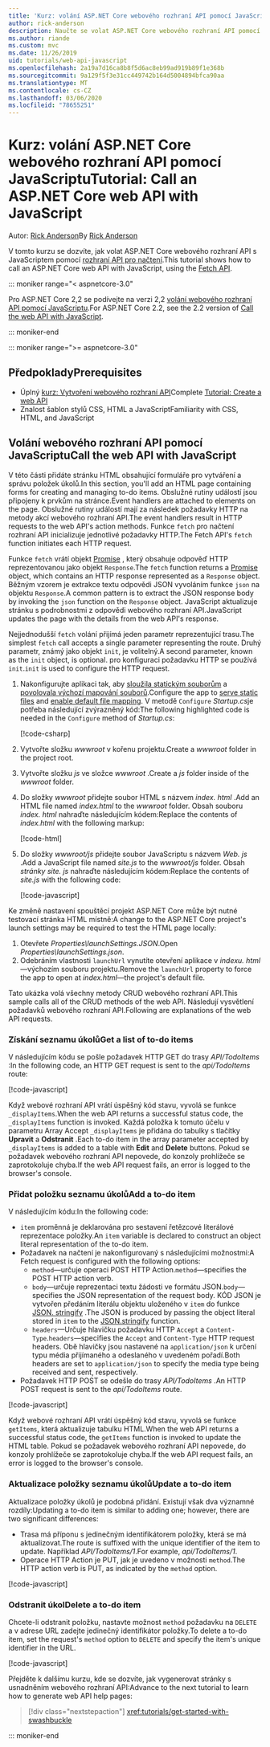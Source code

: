 ```yaml
---
title: 'Kurz: volání ASP.NET Core webového rozhraní API pomocí JavaScriptu'
author: rick-anderson
description: Naučte se volat ASP.NET Core webového rozhraní API pomocí JavaScriptu.
ms.author: riande
ms.custom: mvc
ms.date: 11/26/2019
uid: tutorials/web-api-javascript
ms.openlocfilehash: 2a19a7d16ca8b8f5d6ac8eb99ad919b89f1e368b
ms.sourcegitcommit: 9a129f5f3e31cc449742b164d5004894bfca90aa
ms.translationtype: MT
ms.contentlocale: cs-CZ
ms.lasthandoff: 03/06/2020
ms.locfileid: "78655251"
---
```

# <a name="tutorial-call-an-aspnet-core-web-api-with-javascript"></a><span data-ttu-id="3ad3f-103">Kurz: volání ASP.NET Core webového rozhraní API pomocí JavaScriptu</span><span class="sxs-lookup"><span data-stu-id="3ad3f-103">Tutorial: Call an ASP.NET Core web API with JavaScript</span></span>

<span data-ttu-id="3ad3f-104">Autor: [Rick Anderson](https://twitter.com/RickAndMSFT)</span><span class="sxs-lookup"><span data-stu-id="3ad3f-104">By [Rick Anderson](https://twitter.com/RickAndMSFT)</span></span>

<span data-ttu-id="3ad3f-105">V tomto kurzu se dozvíte, jak volat ASP.NET Core webového rozhraní API s JavaScriptem pomocí [rozhraní API pro načtení](https://developer.mozilla.org/docs/Web/API/Fetch_API).</span><span class="sxs-lookup"><span data-stu-id="3ad3f-105">This tutorial shows how to call an ASP.NET Core web API with JavaScript, using the [Fetch API](https://developer.mozilla.org/docs/Web/API/Fetch_API).</span></span>

::: moniker range="< aspnetcore-3.0"

<span data-ttu-id="3ad3f-106">Pro ASP.NET Core 2,2 se podívejte na verzi 2,2 [volání webového rozhraní API pomocí JavaScriptu](xref:tutorials/first-web-api#call-the-web-api-with-javascript).</span><span class="sxs-lookup"><span data-stu-id="3ad3f-106">For ASP.NET Core 2.2, see the 2.2 version of [Call the web API with JavaScript](xref:tutorials/first-web-api#call-the-web-api-with-javascript).</span></span>

::: moniker-end

::: moniker range=">= aspnetcore-3.0"

## <a name="prerequisites"></a><span data-ttu-id="3ad3f-107">Předpoklady</span><span class="sxs-lookup"><span data-stu-id="3ad3f-107">Prerequisites</span></span>

* <span data-ttu-id="3ad3f-108">Úplný [kurz: Vytvoření webového rozhraní API](xref:tutorials/first-web-api)</span><span class="sxs-lookup"><span data-stu-id="3ad3f-108">Complete [Tutorial: Create a web API](xref:tutorials/first-web-api)</span></span>
* <span data-ttu-id="3ad3f-109">Znalost šablon stylů CSS, HTML a JavaScript</span><span class="sxs-lookup"><span data-stu-id="3ad3f-109">Familiarity with CSS, HTML, and JavaScript</span></span>

## <a name="call-the-web-api-with-javascript"></a><span data-ttu-id="3ad3f-110">Volání webového rozhraní API pomocí JavaScriptu</span><span class="sxs-lookup"><span data-stu-id="3ad3f-110">Call the web API with JavaScript</span></span>

<span data-ttu-id="3ad3f-111">V této části přidáte stránku HTML obsahující formuláře pro vytváření a správu položek úkolů.</span><span class="sxs-lookup"><span data-stu-id="3ad3f-111">In this section, you'll add an HTML page containing forms for creating and managing to-do items.</span></span> <span data-ttu-id="3ad3f-112">Obslužné rutiny událostí jsou připojeny k prvkům na stránce.</span><span class="sxs-lookup"><span data-stu-id="3ad3f-112">Event handlers are attached to elements on the page.</span></span> <span data-ttu-id="3ad3f-113">Obslužné rutiny událostí mají za následek požadavky HTTP na metody akcí webového rozhraní API.</span><span class="sxs-lookup"><span data-stu-id="3ad3f-113">The event handlers result in HTTP requests to the web API's action methods.</span></span> <span data-ttu-id="3ad3f-114">Funkce `fetch` pro načtení rozhraní API inicializuje jednotlivé požadavky HTTP.</span><span class="sxs-lookup"><span data-stu-id="3ad3f-114">The Fetch API's `fetch` function initiates each HTTP request.</span></span>

<span data-ttu-id="3ad3f-115">Funkce `fetch` vrátí objekt [Promise](https://developer.mozilla.org/docs/Web/JavaScript/Reference/Global_Objects/Promise) , který obsahuje odpověď HTTP reprezentovanou jako objekt `Response`.</span><span class="sxs-lookup"><span data-stu-id="3ad3f-115">The `fetch` function returns a [Promise](https://developer.mozilla.org/docs/Web/JavaScript/Reference/Global_Objects/Promise) object, which contains an HTTP response represented as a `Response` object.</span></span> <span data-ttu-id="3ad3f-116">Běžným vzorem je extrakce textu odpovědi JSON vyvoláním funkce `json` na objektu `Response`.</span><span class="sxs-lookup"><span data-stu-id="3ad3f-116">A common pattern is to extract the JSON response body by invoking the `json` function on the `Response` object.</span></span> <span data-ttu-id="3ad3f-117">JavaScript aktualizuje stránku s podrobnostmi z odpovědi webového rozhraní API.</span><span class="sxs-lookup"><span data-stu-id="3ad3f-117">JavaScript updates the page with the details from the web API's response.</span></span>

<span data-ttu-id="3ad3f-118">Nejjednodušší `fetch` volání přijímá jeden parametr reprezentující trasu.</span><span class="sxs-lookup"><span data-stu-id="3ad3f-118">The simplest `fetch` call accepts a single parameter representing the route.</span></span> <span data-ttu-id="3ad3f-119">Druhý parametr, známý jako objekt `init`, je volitelný.</span><span class="sxs-lookup"><span data-stu-id="3ad3f-119">A second parameter, known as the `init` object, is optional.</span></span> <span data-ttu-id="3ad3f-120">pro konfiguraci požadavku HTTP se používá `init`.</span><span class="sxs-lookup"><span data-stu-id="3ad3f-120">`init` is used to configure the HTTP request.</span></span>

1. <span data-ttu-id="3ad3f-121">Nakonfigurujte aplikaci tak, aby [sloužila statickým souborům](/dotnet/api/microsoft.aspnetcore.builder.staticfileextensions.usestaticfiles#Microsoft_AspNetCore_Builder_StaticFileExtensions_UseStaticFiles_Microsoft_AspNetCore_Builder_IApplicationBuilder_) a [povolovala výchozí mapování souborů](/dotnet/api/microsoft.aspnetcore.builder.defaultfilesextensions.usedefaultfiles#Microsoft_AspNetCore_Builder_DefaultFilesExtensions_UseDefaultFiles_Microsoft_AspNetCore_Builder_IApplicationBuilder_).</span><span class="sxs-lookup"><span data-stu-id="3ad3f-121">Configure the app to [serve static files](/dotnet/api/microsoft.aspnetcore.builder.staticfileextensions.usestaticfiles#Microsoft_AspNetCore_Builder_StaticFileExtensions_UseStaticFiles_Microsoft_AspNetCore_Builder_IApplicationBuilder_) and [enable default file mapping](/dotnet/api/microsoft.aspnetcore.builder.defaultfilesextensions.usedefaultfiles#Microsoft_AspNetCore_Builder_DefaultFilesExtensions_UseDefaultFiles_Microsoft_AspNetCore_Builder_IApplicationBuilder_).</span></span> <span data-ttu-id="3ad3f-122">V metodě `Configure` *Startup.cs*je potřeba následující zvýrazněný kód:</span><span class="sxs-lookup"><span data-stu-id="3ad3f-122">The following highlighted code is needed in the `Configure` method of *Startup.cs*:</span></span>

    [!code-csharp[](first-web-api/samples/3.0/TodoApi/StartupJavaScript.cs?highlight=8-9&name=snippet_configure)]

1. <span data-ttu-id="3ad3f-123">Vytvořte složku *wwwroot* v kořenu projektu.</span><span class="sxs-lookup"><span data-stu-id="3ad3f-123">Create a *wwwroot* folder in the project root.</span></span>

1. <span data-ttu-id="3ad3f-124">Vytvořte složku *js* ve složce *wwwroot* .</span><span class="sxs-lookup"><span data-stu-id="3ad3f-124">Create a *js* folder inside of the *wwwroot* folder.</span></span>

1. <span data-ttu-id="3ad3f-125">Do složky *wwwroot* přidejte soubor HTML s názvem *index. html* .</span><span class="sxs-lookup"><span data-stu-id="3ad3f-125">Add an HTML file named *index.html* to the *wwwroot* folder.</span></span> <span data-ttu-id="3ad3f-126">Obsah souboru *index. html* nahraďte následujícím kódem:</span><span class="sxs-lookup"><span data-stu-id="3ad3f-126">Replace the contents of *index.html* with the following markup:</span></span>

    [!code-html[](first-web-api/samples/3.0/TodoApi/wwwroot/index.html)]

1. <span data-ttu-id="3ad3f-127">Do složky *wwwroot/js* přidejte soubor JavaScriptu s názvem *Web. js* .</span><span class="sxs-lookup"><span data-stu-id="3ad3f-127">Add a JavaScript file named *site.js* to the *wwwroot/js* folder.</span></span> <span data-ttu-id="3ad3f-128">Obsah *stránky site. js* nahraďte následujícím kódem:</span><span class="sxs-lookup"><span data-stu-id="3ad3f-128">Replace the contents of *site.js* with the following code:</span></span>

    [!code-javascript[](first-web-api/samples/3.0/TodoApi/wwwroot/js/site.js?name=snippet_SiteJs)]

<span data-ttu-id="3ad3f-129">Ke změně nastavení spouštěcí projekt ASP.NET Core může být nutné testovací stránka HTML místně:</span><span class="sxs-lookup"><span data-stu-id="3ad3f-129">A change to the ASP.NET Core project's launch settings may be required to test the HTML page locally:</span></span>

1. <span data-ttu-id="3ad3f-130">Otevřete *Properties\launchSettings.JSON*.</span><span class="sxs-lookup"><span data-stu-id="3ad3f-130">Open *Properties\launchSettings.json*.</span></span>
1. <span data-ttu-id="3ad3f-131">Odebráním vlastnosti `launchUrl` vynutíte otevření aplikace v *indexu. html*&mdash;výchozím souboru projektu.</span><span class="sxs-lookup"><span data-stu-id="3ad3f-131">Remove the `launchUrl` property to force the app to open at *index.html*&mdash;the project's default file.</span></span>

<span data-ttu-id="3ad3f-132">Tato ukázka volá všechny metody CRUD webového rozhraní API.</span><span class="sxs-lookup"><span data-stu-id="3ad3f-132">This sample calls all of the CRUD methods of the web API.</span></span> <span data-ttu-id="3ad3f-133">Následují vysvětlení požadavků webového rozhraní API.</span><span class="sxs-lookup"><span data-stu-id="3ad3f-133">Following are explanations of the web API requests.</span></span>

### <a name="get-a-list-of-to-do-items"></a><span data-ttu-id="3ad3f-134">Získání seznamu úkolů</span><span class="sxs-lookup"><span data-stu-id="3ad3f-134">Get a list of to-do items</span></span>

<span data-ttu-id="3ad3f-135">V následujícím kódu se pošle požadavek HTTP GET do trasy *API/TodoItems* :</span><span class="sxs-lookup"><span data-stu-id="3ad3f-135">In the following code, an HTTP GET request is sent to the *api/TodoItems* route:</span></span>

[!code-javascript[](first-web-api/samples/3.0/TodoApi/wwwroot/js/site.js?name=snippet_GetItems)]

<span data-ttu-id="3ad3f-136">Když webové rozhraní API vrátí úspěšný kód stavu, vyvolá se funkce `_displayItems`.</span><span class="sxs-lookup"><span data-stu-id="3ad3f-136">When the web API returns a successful status code, the `_displayItems` function is invoked.</span></span> <span data-ttu-id="3ad3f-137">Každá položka k tomuto účelu v parametru Array Accept `_displayItems` je přidána do tabulky s tlačítky **Upravit** a **Odstranit** .</span><span class="sxs-lookup"><span data-stu-id="3ad3f-137">Each to-do item in the array parameter accepted by `_displayItems` is added to a table with **Edit** and **Delete** buttons.</span></span> <span data-ttu-id="3ad3f-138">Pokud se požadavek webového rozhraní API nepovede, do konzoly prohlížeče se zaprotokoluje chyba.</span><span class="sxs-lookup"><span data-stu-id="3ad3f-138">If the web API request fails, an error is logged to the browser's console.</span></span>

### <a name="add-a-to-do-item"></a><span data-ttu-id="3ad3f-139">Přidat položku seznamu úkolů</span><span class="sxs-lookup"><span data-stu-id="3ad3f-139">Add a to-do item</span></span>

<span data-ttu-id="3ad3f-140">V následujícím kódu:</span><span class="sxs-lookup"><span data-stu-id="3ad3f-140">In the following code:</span></span>

* <span data-ttu-id="3ad3f-141">`item` proměnná je deklarována pro sestavení řetězcové literálové reprezentace položky.</span><span class="sxs-lookup"><span data-stu-id="3ad3f-141">An `item` variable is declared to construct an object literal representation of the to-do item.</span></span>
* <span data-ttu-id="3ad3f-142">Požadavek na načtení je nakonfigurovaný s následujícími možnostmi:</span><span class="sxs-lookup"><span data-stu-id="3ad3f-142">A Fetch request is configured with the following options:</span></span>
  * <span data-ttu-id="3ad3f-143">`method`&mdash;určuje operaci POST HTTP Action.</span><span class="sxs-lookup"><span data-stu-id="3ad3f-143">`method`&mdash;specifies the POST HTTP action verb.</span></span>
  * <span data-ttu-id="3ad3f-144">`body`&mdash;určuje reprezentaci textu žádosti ve formátu JSON.</span><span class="sxs-lookup"><span data-stu-id="3ad3f-144">`body`&mdash;specifies the JSON representation of the request body.</span></span> <span data-ttu-id="3ad3f-145">KÓD JSON je vytvořen předáním literálu objektu uloženého v `item` do funkce [JSON. stringify](https://developer.mozilla.org/docs/Web/JavaScript/Reference/Global_Objects/JSON/stringify) .</span><span class="sxs-lookup"><span data-stu-id="3ad3f-145">The JSON is produced by passing the object literal stored in `item` to the [JSON.stringify](https://developer.mozilla.org/docs/Web/JavaScript/Reference/Global_Objects/JSON/stringify) function.</span></span>
  * <span data-ttu-id="3ad3f-146">`headers`&mdash;Určuje hlavičku požadavku HTTP `Accept` a `Content-Type`.</span><span class="sxs-lookup"><span data-stu-id="3ad3f-146">`headers`&mdash;specifies the `Accept` and `Content-Type` HTTP request headers.</span></span> <span data-ttu-id="3ad3f-147">Obě hlavičky jsou nastavené na `application/json` k určení typu média přijímaného a odeslaného v uvedeném pořadí.</span><span class="sxs-lookup"><span data-stu-id="3ad3f-147">Both headers are set to `application/json` to specify the media type being received and sent, respectively.</span></span>
* <span data-ttu-id="3ad3f-148">Požadavek HTTP POST se odešle do trasy *API/TodoItems* .</span><span class="sxs-lookup"><span data-stu-id="3ad3f-148">An HTTP POST request is sent to the *api/TodoItems* route.</span></span>

[!code-javascript[](first-web-api/samples/3.0/TodoApi/wwwroot/js/site.js?name=snippet_AddItem)]

<span data-ttu-id="3ad3f-149">Když webové rozhraní API vrátí úspěšný kód stavu, vyvolá se funkce `getItems`, která aktualizuje tabulku HTML.</span><span class="sxs-lookup"><span data-stu-id="3ad3f-149">When the web API returns a successful status code, the `getItems` function is invoked to update the HTML table.</span></span> <span data-ttu-id="3ad3f-150">Pokud se požadavek webového rozhraní API nepovede, do konzoly prohlížeče se zaprotokoluje chyba.</span><span class="sxs-lookup"><span data-stu-id="3ad3f-150">If the web API request fails, an error is logged to the browser's console.</span></span>

### <a name="update-a-to-do-item"></a><span data-ttu-id="3ad3f-151">Aktualizace položky seznamu úkolů</span><span class="sxs-lookup"><span data-stu-id="3ad3f-151">Update a to-do item</span></span>

<span data-ttu-id="3ad3f-152">Aktualizace položky úkolů je podobná přidání. Existují však dva významné rozdíly:</span><span class="sxs-lookup"><span data-stu-id="3ad3f-152">Updating a to-do item is similar to adding one; however, there are two significant differences:</span></span>

* <span data-ttu-id="3ad3f-153">Trasa má příponu s jedinečným identifikátorem položky, která se má aktualizovat.</span><span class="sxs-lookup"><span data-stu-id="3ad3f-153">The route is suffixed with the unique identifier of the item to update.</span></span> <span data-ttu-id="3ad3f-154">Například *API/TodoItems/1*.</span><span class="sxs-lookup"><span data-stu-id="3ad3f-154">For example, *api/TodoItems/1*.</span></span>
* <span data-ttu-id="3ad3f-155">Operace HTTP Action je PUT, jak je uvedeno v možnosti `method`.</span><span class="sxs-lookup"><span data-stu-id="3ad3f-155">The HTTP action verb is PUT, as indicated by the `method` option.</span></span>

[!code-javascript[](first-web-api/samples/3.0/TodoApi/wwwroot/js/site.js?name=snippet_UpdateItem)]

### <a name="delete-a-to-do-item"></a><span data-ttu-id="3ad3f-156">Odstranit úkol</span><span class="sxs-lookup"><span data-stu-id="3ad3f-156">Delete a to-do item</span></span>

<span data-ttu-id="3ad3f-157">Chcete-li odstranit položku, nastavte možnost `method` požadavku na `DELETE` a v adrese URL zadejte jedinečný identifikátor položky.</span><span class="sxs-lookup"><span data-stu-id="3ad3f-157">To delete a to-do item, set the request's `method` option to `DELETE` and specify the item's unique identifier in the URL.</span></span>

[!code-javascript[](first-web-api/samples/3.0/TodoApi/wwwroot/js/site.js?name=snippet_DeleteItem)]

<span data-ttu-id="3ad3f-158">Přejděte k dalšímu kurzu, kde se dozvíte, jak vygenerovat stránky s usnadněním webového rozhraní API:</span><span class="sxs-lookup"><span data-stu-id="3ad3f-158">Advance to the next tutorial to learn how to generate web API help pages:</span></span>

> [!div class="nextstepaction"]
> <xref:tutorials/get-started-with-swashbuckle>

::: moniker-end
